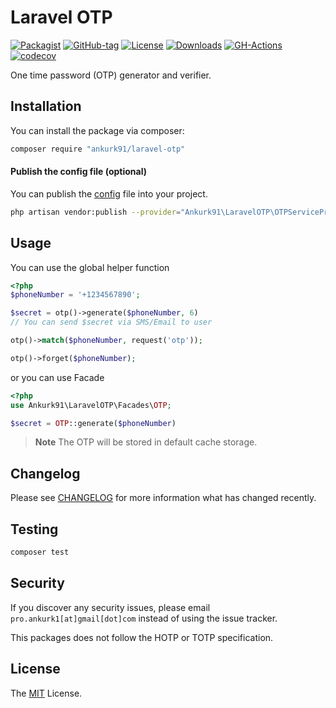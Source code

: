 # Laravel OTP

[![Packagist](https://badgen.net/packagist/v/ankurk91/laravel-otp)](https://packagist.org/packages/ankurk91/laravel-otp)
[![GitHub-tag](https://badgen.net/github/tag/ankurk91/laravel-otp)](https://github.com/ankurk91/laravel-otp/tags)
[![License](https://badgen.net/packagist/license/ankurk91/laravel-otp)](LICENSE.txt)
[![Downloads](https://badgen.net/packagist/dt/ankurk91/laravel-otp)](https://packagist.org/packages/ankurk91/laravel-otp/stats)
[![GH-Actions](https://github.com/ankurk91/laravel-otp/workflows/tests/badge.svg)](https://github.com/ankurk91/laravel-otp/actions)
[![codecov](https://codecov.io/gh/ankurk91/laravel-otp/branch/main/graph/badge.svg)](https://codecov.io/gh/ankurk91/laravel-otp)

One time password (OTP) generator and verifier.

## Installation

You can install the package via composer:

```bash
composer require "ankurk91/laravel-otp"
```

#### Publish the config file (optional)

You can publish the [config](./config/otp.php) file into your project.

```bash
php artisan vendor:publish --provider="Ankurk91\LaravelOTP\OTPServiceProvider" --tag="config"
```

## Usage

You can use the global helper function

```php
<?php
$phoneNumber = '+1234567890';

$secret = otp()->generate($phoneNumber, 6)
// You can send $secret via SMS/Email to user

otp()->match($phoneNumber, request('otp'));

otp()->forget($phoneNumber);
```

or you can use Facade

```php
<?php
use Ankurk91\LaravelOTP\Facades\OTP;

$secret = OTP::generate($phoneNumber)
```

> **Note**
> The OTP will be stored in default cache storage.

## Changelog

Please see [CHANGELOG](CHANGELOG.md) for more information what has changed recently.

## Testing

```bash
composer test
```

## Security

If you discover any security issues, please email `pro.ankurk1[at]gmail[dot]com` instead of using the issue tracker.

This packages does not follow the HOTP or TOTP specification.

## License

The [MIT](https://opensource.org/licenses/MIT) License.

